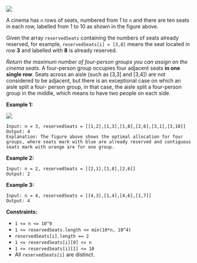 ![](https://assets.leetcode.com/uploads/2020/02/14/cinema_seats_1.png)

A cinema has `n` rows of seats, numbered from 1 to `n` and there are ten seats
in each row, labelled from 1 to 10 as shown in the figure above.

Given the array `reservedSeats` containing the numbers of seats already
reserved, for example, `reservedSeats[i] = [3,8]` means the seat located in
row **3** and labelled with **8**  is already reserved.

_Return the maximum number of four-person groups  you can assign on the cinema
seats._ A four-person group occupies four adjacent seats **in one single
row**. Seats across an aisle (such as [3,3] and [3,4]) are not considered to
be adjacent, but there is an exceptional case on which an aisle split a four-
person group, in that case, the aisle split a four-person group in the middle,
which means to have two people on each side.



**Example 1:**

![](https://assets.leetcode.com/uploads/2020/02/14/cinema_seats_3.png)

    
    
    Input: n = 3, reservedSeats = [[1,2],[1,3],[1,8],[2,6],[3,1],[3,10]]
    Output: 4
    Explanation: The figure above shows the optimal allocation for four groups, where seats mark with blue are already reserved and contiguous seats mark with orange are for one group.
    

**Example 2:**

    
    
    Input: n = 2, reservedSeats = [[2,1],[1,8],[2,6]]
    Output: 2
    

**Example 3:**

    
    
    Input: n = 4, reservedSeats = [[4,3],[1,4],[4,6],[1,7]]
    Output: 4
    



**Constraints:**

  * `1 <= n <= 10^9`
  * `1 <= reservedSeats.length <= min(10*n, 10^4)`
  * `reservedSeats[i].length == 2`
  * `1 <= reservedSeats[i][0] <= n`
  * `1 <= reservedSeats[i][1] <= 10`
  * All `reservedSeats[i]` are distinct.

